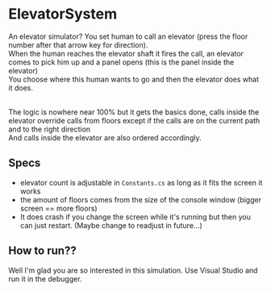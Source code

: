 # ElevatorSystem

An elevator simulator? You set human to call an elevator (press the floor number after that arrow key for direction). <br/> 
When the human reaches the elevator shaft it fires the call, an elevator comes to pick him up and a panel opens (this is the panel inside the elevator) <br/>
You choose where this human wants to go and then the elevator does what it does. <br/><br/>

The logic is nowhere near 100% but it gets the basics done, calls inside the elevator override calls from floors except if the calls are on the current path and to the right direction <br/>
And calls inside the elevator are also ordered accordingly. 

## Specs

- elevator count is adjustable in `Constants.cs` as long as it fits the screen it works
- the amount of floors comes from the size of the console window (bigger screen == more floors)
- It does crash if you change the screen while it's running but then you can just restart. (Maybe change to readjust in future...)

## How to run??

Well I'm glad you are so interested in this simulation. Use Visual Studio and run it in the debugger.
